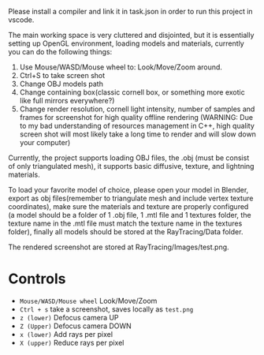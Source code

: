 Please install a compiler and link it in task.json in order to run this project in vscode.

The main working space is very cluttered and disjointed, but it is essentially setting up OpenGL environment, loading models and materials, currently you can do the following things:
  1. Use Mouse/WASD/Mouse wheel to: Look/Move/Zoom around.
  2. Ctrl+S to take screen shot
  3. Change OBJ models path
  4. Change containing box(classic cornell box, or something more exotic like full mirrors everywhere?)
  5. Change render resolution, cornell light intensity, number of samples and frames for screenshot for high quality offline rendering (WARNING: Due to my bad understanding of resources management in C++, high quality screen shot will most likely take a long time to render and will slow down your computer)

Currently, the project supports loading OBJ files, the .obj (must be consist of only triangulated mesh), it supports basic diffusive, texture, and lightning materials.

To load your favorite model of choice, please open your model in Blender, export as obj files(remember to triangulate mesh and include vertex texture coordinates), make sure the materials and texture are properly configured (a model should be a folder of 1 .obj file, 1 .mtl file and 1 textures folder, the texture name in the .mtl file must match the texture name in the textures folder), finally all models should be stored at the RayTracing/Data folder.

The rendered screenshot are stored at RayTracing/Images/test.png.

# Controls

- `Mouse/WASD/Mouse wheel` Look/Move/Zoom
- `Ctrl + s` take a screenshot, saves locally as `test.png`
- `z (lower)` Defocus camera UP
- `Z (Upper)` Defocus camera DOWN
- `x (lower)` Add rays per pixel
- `X (upper)` Reduce rays per pixel

